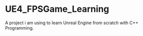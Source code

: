 # UE4_FPSGame_Learning

A project i am using to learn Unreal Engine from scratch with C++ Programming.